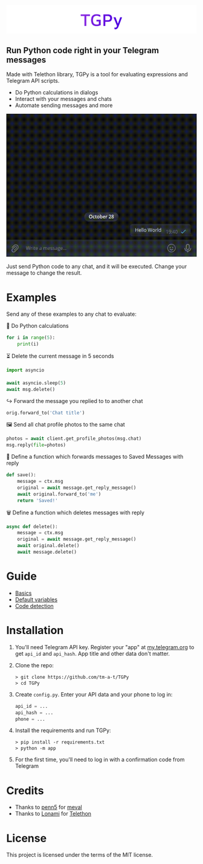 ![TGPy](readme_assets/TGPy.png)

## Run Python code right in your Telegram messages

Made with Telethon library, TGPy is a tool for evaluating expressions and Telegram API scripts.

- Do Python calculations in dialogs
- Interact with your messages and chats
- Automate sending messages and more

![Example](readme_assets/example.gif)

Just send Python code to any chat, and it will be executed. Change your message to change the result.

# Examples

Send any of these examples to any chat to evaluate:

🐍 Do Python calculations

```python
for i in range(5):
    print(i)
```

⏳ Delete the current message in 5 seconds

```python
import asyncio

await asyncio.sleep(5)
await msg.delete()
```

↪️ Forward the message you replied to to another chat

```python
orig.forward_to('Chat title')
```

🖼 Send all chat profile photos to the same chat

```python
photos = await client.get_profile_photos(msg.chat)
msg.reply(file=photos)
```

🔖 Define a function which forwards messages to Saved Messages with reply

```python
def save():
    message = ctx.msg
    original = await message.get_reply_message()
    await original.forward_to('me')
    return 'Saved!'
``` 

🗑 Define a function which deletes messages with reply

```python
async def delete():
    message = ctx.msg
    original = await message.get_reply_message()
    await original.delete()
    await message.delete()
```

# Guide

- [Basics](https://tgpy.tmat.me/basics/)
- [Default variables](https://tgpy.tmat.me/variables/)
- [Code detection](https://tgpy.tmat.me/code_detection/)

# Installation

1. You'll need Telegram API key. Register your "app" at [my.telegram.org](https://my.telegram.org) to get `api_id` and 
`api_hash`. App title and other data don't matter.

2. Clone the repo:
   ```shell
   > git clone https://github.com/tm-a-t/TGPy
   > cd TGPy
   ```

3. Create `config.py`. Enter your API data and your phone to log in:
   ```python
   api_id = ...
   api_hash = ...
   phone = ...
   ```

4. Install the requirements and run TGPy:
   ```shell
   > pip install -r requirements.txt
   > python -m app
   ```

5. For the first time, you'll need to log in with a confirmation code from Telegram

# Credits

- Thanks to [penn5](https://github.com/penn5) for [meval](https://github.com/penn5/meval)
- Thanks to [Lonami](https://github.com/LonamiWebs) for [Telethon](https://github.com/LonamiWebs/Telethon)

# License

This project is licensed under the terms of the MIT license.
